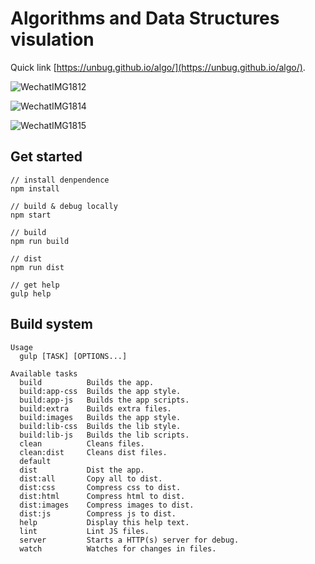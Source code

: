 # Algorithms and Data Structures visulation

Quick link [https://unbug.github.io/algo/](https://unbug.github.io/algo/).

![WechatIMG1812](https://user-images.githubusercontent.com/799578/57180032-f7159200-6eb6-11e9-8bc0-e557b1d98bb0.png)

![WechatIMG1814](https://user-images.githubusercontent.com/799578/57180033-f7159200-6eb6-11e9-85cc-f57be32e81c7.png)

![WechatIMG1815](https://user-images.githubusercontent.com/799578/57180034-f7ae2880-6eb6-11e9-9809-3c752ab9b54c.png)

## Get started

```shell
// install denpendence
npm install

// build & debug locally
npm start

// build
npm run build

// dist
npm run dist

// get help
gulp help
```

## Build system

```shell
Usage
  gulp [TASK] [OPTIONS...]

Available tasks
  build          Builds the app.
  build:app-css  Builds the app style.
  build:app-js   Builds the app scripts.
  build:extra    Builds extra files.
  build:images   Builds the app style.
  build:lib-css  Builds the lib style.
  build:lib-js   Builds the lib scripts.
  clean          Cleans files.
  clean:dist     Cleans dist files.
  default       
  dist           Dist the app.
  dist:all       Copy all to dist.
  dist:css       Compress css to dist.
  dist:html      Compress html to dist.
  dist:images    Compress images to dist.
  dist:js        Compress js to dist.
  help           Display this help text.
  lint           Lint JS files.
  server         Starts a HTTP(s) server for debug.
  watch          Watches for changes in files.

```
